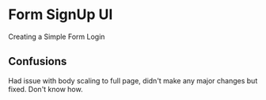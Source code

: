 # Form SignUp UI

Creating a Simple Form Login

## Confusions
Had issue with body scaling to full page, didn't make any major changes but fixed. Don't know how.

